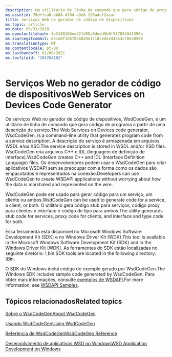 ```yaml
---
description: Um utilitário de linha de comando que gera código de programa a partir de uma descrição de serviço.
ms.assetid: 76dffca8-bb84-4384-a9e8-120a4cf2acac
title: Serviços Web no gerador de código de dispositivos
ms.topic: article
ms.date: 05/31/2018
ms.openlocfilehash: 4e3180166ee421d95a8dedd5b0f5f7034941396b
ms.sourcegitcommit: 831e8f3db78ab820e1710cede244553c70e50500
ms.translationtype: MT
ms.contentlocale: pt-BR
ms.lasthandoff: 01/08/2021
ms.locfileid: "105764102"
---
```

# <a name="web-services-on-devices-code-generator"></a><span data-ttu-id="34036-103">Serviços Web no gerador de código de dispositivos</span><span class="sxs-lookup"><span data-stu-id="34036-103">Web Services on Devices Code Generator</span></span>

<span data-ttu-id="34036-104">Os serviços Web no gerador de código de dispositivos, WsdCodeGen, é um utilitário de linha de comando que gera código de programa a partir de uma descrição de serviço.</span><span class="sxs-lookup"><span data-stu-id="34036-104">The Web Services on Devices code generator, WsdCodeGen, is a command-line utility that generates program code from a service description.</span></span> <span data-ttu-id="34036-105">A descrição do serviço é armazenada em arquivos WSDL e/ou XSD.</span><span class="sxs-lookup"><span data-stu-id="34036-105">The service description is stored in WSDL and/or XSD files.</span></span> <span data-ttu-id="34036-106">WsdCodeGen cria arquivos C++ e IDL (linguagem de definição de interface).</span><span class="sxs-lookup"><span data-stu-id="34036-106">WsdCodeGen creates C++ and IDL (Interface Definition Language) files.</span></span> <span data-ttu-id="34036-107">Os desenvolvedores podem usar o WsdCodeGen para criar aplicativos WSDAPI sem se preocupar com a forma como os dados são empacotados e representados na conexão.</span><span class="sxs-lookup"><span data-stu-id="34036-107">Developers can use WsdCodeGen to create WSDAPI applications without worrying about how the data is marshaled and represented on the wire.</span></span>

<span data-ttu-id="34036-108">WsdCodeGen pode ser usado para gerar código para um serviço, um cliente ou ambos.</span><span class="sxs-lookup"><span data-stu-id="34036-108">WsdCodeGen can be used to generate code for a service, a client, or both.</span></span> <span data-ttu-id="34036-109">O utilitário gera código stub para serviços, código proxy para clientes e interface e código de tipo para ambos.</span><span class="sxs-lookup"><span data-stu-id="34036-109">The utility generates stub code for services, proxy code for clients, and interface and type code for both.</span></span>

<span data-ttu-id="34036-110">Essa ferramenta está disponível no Microsoft Windows Software Development Kit (SDK) e no Windows Driver Kit (WDK).</span><span class="sxs-lookup"><span data-stu-id="34036-110">This tool is available in the Microsoft Windows Software Development Kit (SDK) and in the Windows Driver Kit (WDK).</span></span> <span data-ttu-id="34036-111">As ferramentas do SDK estão localizadas no seguinte diretório: <Windows SDK Install Folder> \\ bin.</span><span class="sxs-lookup"><span data-stu-id="34036-111">SDK tools are located in the following directory: <Windows SDK Install Folder>\\Bin.</span></span>

<span data-ttu-id="34036-112">O SDK do Windows inclui código de exemplo gerado por WsdCodeGen.</span><span class="sxs-lookup"><span data-stu-id="34036-112">The Windows SDK includes sample code generated by WsdCodeGen.</span></span> <span data-ttu-id="34036-113">Para obter mais informações, consulte [exemplos de WSDAPI](wsdapi-samples.md).</span><span class="sxs-lookup"><span data-stu-id="34036-113">For more information, see [WSDAPI Samples](wsdapi-samples.md).</span></span>

## <a name="related-topics"></a><span data-ttu-id="34036-114">Tópicos relacionados</span><span class="sxs-lookup"><span data-stu-id="34036-114">Related topics</span></span>

<dl> <dt>

[<span data-ttu-id="34036-115">Sobre o WsdCodeGen</span><span class="sxs-lookup"><span data-stu-id="34036-115">About WsdCodeGen</span></span>](about-wsdcodegen.md)
</dt> <dt>

[<span data-ttu-id="34036-116">Usando WsdCodeGen</span><span class="sxs-lookup"><span data-stu-id="34036-116">Using WsdCodeGen</span></span>](using-wsdcodegen.md)
</dt> <dt>

[<span data-ttu-id="34036-117">Referência de WsdCodeGen</span><span class="sxs-lookup"><span data-stu-id="34036-117">WsdCodeGen Reference</span></span>](wsdcodegen-reference.md)
</dt> <dt>

[<span data-ttu-id="34036-118">Desenvolvimento de aplicativos WSD no Windows</span><span class="sxs-lookup"><span data-stu-id="34036-118">WSD Application Development on Windows</span></span>](wsd-application-development-on-windows.md)
</dt> </dl>

 

 



